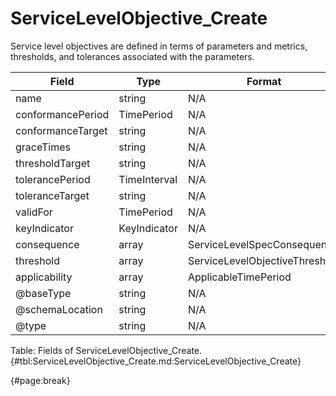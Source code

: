 <!--
    ATTENTION: This file was generated via gradle!
               Do NOT manually edit this file! Any such changes will be overwritten!
-->

# ServiceLevelObjective_Create

Service level objectives are defined in terms of parameters and metrics, thresholds, and tolerances associated with the parameters.

| Field | Type | Format | Required |
| ------- | ------- | ------- | --- |
| name | string | N/A | No |
| conformancePeriod | TimePeriod | N/A | No |
| conformanceTarget | string | N/A | Yes |
| graceTimes | string | N/A | No |
| thresholdTarget | string | N/A | No |
| tolerancePeriod | TimeInterval | N/A | No |
| toleranceTarget | string | N/A | No |
| validFor | TimePeriod | N/A | No |
| keyIndicator | KeyIndicator | N/A | Yes |
| consequence | array | ServiceLevelSpecConsequence | No |
| threshold | array | ServiceLevelObjectiveThreshold | No |
| applicability | array | ApplicableTimePeriod | No |
| @baseType | string | N/A | No |
| @schemaLocation | string | N/A | No |
| @type | string | N/A | No |

Table: Fields of ServiceLevelObjective_Create. {#tbl:ServiceLevelObjective_Create.md:ServiceLevelObjective_Create}

{#page:break}
